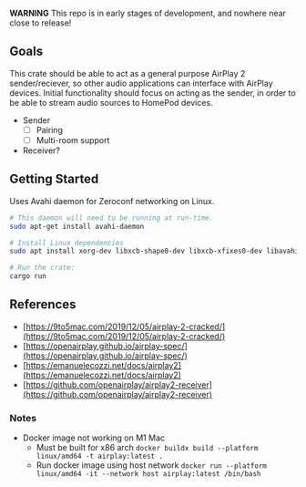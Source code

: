 **WARNING** This repo is in early stages of development, and nowhere near close to release!

## Goals
This crate should be able to act as a general purpose AirPlay 2 sender/reciever, so other audio applications can interface with AirPlay devices. Initial functionality should focus on acting as the sender, in order to be able to stream audio sources to HomePod devices.

- Sender
    - [ ] Pairing
    - [ ] Multi-room support
- Receiver? 

## Getting Started
Uses Avahi daemon for Zeroconf networking on Linux.

```bash
# This daemon will need to be running at run-time.
sudo apt-get install avahi-daemon

# Install Linux dependencies
sudo apt install xorg-dev libxcb-shape0-dev libxcb-xfixes0-dev libavahi-client-dev clang

# Run the crate:
cargo run
```

## References
- [https://9to5mac.com/2019/12/05/airplay-2-cracked/](https://9to5mac.com/2019/12/05/airplay-2-cracked/)
- [https://openairplay.github.io/airplay-spec/](https://openairplay.github.io/airplay-spec/)
- [https://emanuelecozzi.net/docs/airplay2](https://emanuelecozzi.net/docs/airplay2)
- [https://github.com/openairplay/airplay2-receiver](https://github.com/openairplay/airplay2-receiver)

### Notes
- Docker image not working on M1 Mac
  - Must be built for x86 arch `docker buildx build --platform linux/amd64 -t airplay:latest .`
  - Run docker image using host network `docker run --platform linux/amd64 -it --network host airplay:latest /bin/bash`